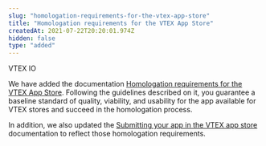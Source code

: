 ```yaml
---
slug: "homologation-requirements-for-the-vtex-app-store"
title: "Homologation requirements for the VTEX App Store"
createdAt: 2021-07-22T20:20:01.974Z
hidden: false
type: "added"
---
```


<span class="badge" id="vtex-io">VTEX IO</span>

We have added the documentation [Homologation requirements for the VTEX App Store](https://developers.vtex.com/vtex-developer-docs/docs/vtex-io-documentation-homologation-requirements-for-vtex-app-store). Following the guidelines described on it, you guarantee a baseline standard of quality, viability, and usability for the app available for VTEX stores and succeed in the homologation process.

In addition, we also updated the [Submitting your app in the VTEX app store](https://developers.vtex.com/vtex-developer-docs/docs/vtex-io-documentation-submitting-your-app-in-the-vtex-app-store) documentation to reflect those homologation requirements.
